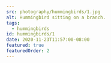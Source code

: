 ```yaml
---
src: photography/hummingbirds/1.jpg
alt: Hummingbird sitting on a branch.
tags: 
  - hummingbirds
id: hummingbirds/1
date: 2020-11-23T11:57:00-08:00
featured: true
featuredOrder: 2
---
```

